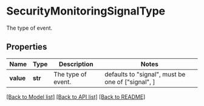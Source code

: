 # SecurityMonitoringSignalType

The type of event.

## Properties
Name | Type | Description | Notes
------------ | ------------- | ------------- | -------------
**value** | **str** | The type of event. | defaults to "signal",  must be one of ["signal", ]

[[Back to Model list]](README.md#documentation-for-models) [[Back to API list]](README.md#documentation-for-api-endpoints) [[Back to README]](README.md)


